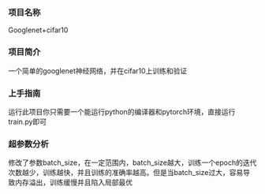 ### 项目名称  
Googlenet+cifar10  
### 项目简介  
一个简单的googlenet神经网络，并在cifar10上训练和验证  
### 上手指南  
运行此项目你只需要一个能运行python的编译器和pytorch环境，直接运行train.py即可  
### 超参数分析  
修改了参数batch_size，在一定范围内，batch_size越大，训练一个epoch的迭代次数越少，训练越快，并且训练的准确率越高。但是当batch_size过大，容易导致内存溢出，训练缓慢并且陷入局部最优
